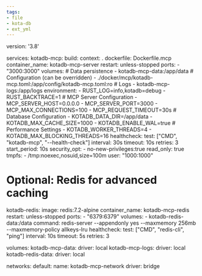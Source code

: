 ```yaml
---
tags:
- file
- kota-db
- ext_yml
---
```

version: '3.8'

services:
  kotadb-mcp:
    build:
      context: .
      dockerfile: Dockerfile.mcp
    container_name: kotadb-mcp-server
    restart: unless-stopped
    ports:
      - "3000:3000"
    volumes:
      # Data persistence
      - kotadb-mcp-data:/app/data
      # Configuration (can be overridden)
      - ./docker/mcp/kotadb-mcp.toml:/app/config/kotadb-mcp.toml:ro
      # Logs
      - kotadb-mcp-logs:/app/logs
    environment:
      - RUST_LOG=info,kotadb=debug
      - RUST_BACKTRACE=1
      # MCP Server Configuration
      - MCP_SERVER_HOST=0.0.0.0
      - MCP_SERVER_PORT=3000
      - MCP_MAX_CONNECTIONS=100
      - MCP_REQUEST_TIMEOUT=30s
      # Database Configuration
      - KOTADB_DATA_DIR=/app/data
      - KOTADB_MAX_CACHE_SIZE=1000
      - KOTADB_ENABLE_WAL=true
      # Performance Settings
      - KOTADB_WORKER_THREADS=4
      - KOTADB_MAX_BLOCKING_THREADS=16
    healthcheck:
      test: ["CMD", "kotadb-mcp", "--health-check"]
      interval: 30s
      timeout: 10s
      retries: 3
      start_period: 10s
    security_opt:
      - no-new-privileges:true
    read_only: true
    tmpfs:
      - /tmp:noexec,nosuid,size=100m
    user: "1000:1000"
    
  # Optional: Redis for advanced caching
  kotadb-redis:
    image: redis:7.2-alpine
    container_name: kotadb-mcp-redis
    restart: unless-stopped
    ports:
      - "6379:6379"
    volumes:
      - kotadb-redis-data:/data
    command: redis-server --appendonly yes --maxmemory 256mb --maxmemory-policy allkeys-lru
    healthcheck:
      test: ["CMD", "redis-cli", "ping"]
      interval: 10s
      timeout: 5s
      retries: 3

volumes:
  kotadb-mcp-data:
    driver: local
  kotadb-mcp-logs:
    driver: local
  kotadb-redis-data:
    driver: local

networks:
  default:
    name: kotadb-mcp-network
    driver: bridge
